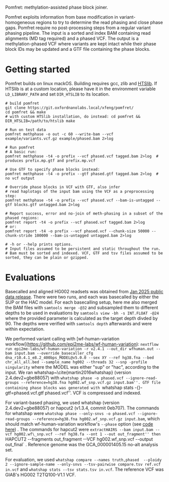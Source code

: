 Pomfret: methylation-assisted phase block joiner. 

Pomfret exploits information from base modification in variant-homogeneous regions
to try to determine the read phasing and close phase gaps. 
Pomfret require no post-processing steps from a regular 
variant phasing pipeline. The input is a sorted and index 
BAM containing read alignments (MD tag required) and a phased VCF. 
The output is 
a methylation-phased VCF where variants are kept intact while their 
phase block IDs may be updated and
a GTF file containing the phase blocks.

# Getting started

Pomfret builds on linux mackOS. 
Building requires gcc, zlib and [HTSlib](https://github.com/samtools/htslib). 
If HTSlib is at a custom location, 
please have it in the environment variable `LD_LIBRARY_PATH` and 
set `DIR_HTSLIB` to its location.

```
# build pomfret
git clone https://git.oxfordnanolabs.local/xfeng/pomfret/
cd pomfret && make
# with custom HTSlib installation, do instead: cd pomfret && DIR_HTSLIB=/path/to/htslib make

# Run on test data
pomfret methphase -o out -c 60 --write-bam --vcf example/variants.vcf.gz example/phased.bam 2>log

# Run pomfret
# A basic run:
pomfret methphase -t4 -o prefix --vcf phased.vcf tagged.bam 2>log  # produces prefix.mp.gtf and prefix.mp.vcf 

# Use GTF to specify phase blocks instead:
pomfret methphase -t4 -o prefix --gtf phased.gtf tagged.bam 2>log  # no vcf output

# Override phase blocks in VCF with GTF, also infer
# read haplotags of the input bam using the VCF as a preprocessing step:
pomfret methphase -t4 -o prefix --vcf phased.vcf --bam-is-untagged --gtf blocks.gtf untagged.bam 2>log

# Report success, error and no-join of meth-phasing in a subset of the phased regions: 
pomfret report -t4 -o prefix --vcf phased.vcf tagged.bam 2>log
# or:
pomfret report -t4 -o prefix --vcf phased.vcf --chunk-size 50000 --chunk-stride 100000 --bam-is-untagged untagged.bam 2>log

# -h or --help prints options.
# Input files assumed to be persistent and static throughout the run. 
# Bam must be sorted and indexed. VCF, GTF and tsv files assumed to be sorted, they can be plain or gzipped.
```

# Evaluations

Basecalled and aligned HG002 readsets was obtained from [Jan 2025 public data release](https://epi2me.nanoporetech.com/giab-2025.01/).
There were two runs, and each was basecalled by either the SUP or the HAC model.
For each basecalling setup, 
here me also merged the BAM files with `samtools merge -@32`
and subsampled them to different depths to be used in evaluations
by `samtools view -bh -s INT.FLOAT -@24` where the provided parameter is
calculated as the target depth divded by 90.
The depths were verified with `samtools depth` afterwards and were within expectation.

We performed variant calling with [wf-human-variation workflow[(https://github.com/epi2me-labs/wf-human-variation):
`nextflow run epi2me-labs/wf-human-variation -r v2.4.1 --out_dir wfhuman.out --bam input.bam --override_basecaller_cfg dna_r10.4.1_e8.2_400bps_MODEL@v5.0.0 --sex XY --ref hg38.fna --bed chr_all_all.bed --sample_name hg002 --threads 32 --snp -profile singularity`
where the MODEL was either "sup"  or "hac", according to the input.
We ran whatshap~\cite{martin2016whatshap} (version 2.4.dev2+gbe88057) with
``whatshap phase -o phased.vcf
--ignore-read-groups
--reference=hg38.fna hg002.wf_snp.vcf.gz input.bam''.
GTF file containing phase blocks was generated with
``whatshap stats -{}-gtf=phased.vcf.gtf phased.vcf''.
VCF is compressed and indexed.

For variant-based phasing, we used whatshap (version 2.4.dev2+gbe88057) or hapcut2 (v1.3.4, commit 0eb707). 
The commands for whatshap were
`whatshap phase --only-snvs -o phased.vcf
--ignore-read-groups
--reference=hg38.fna hg002.wf_snp.vcf.gz input.bam`,
which should match wf-human-variation workflow's
`--phase` option (see [code here](https://github.com/epi2me-labs/wf-human-variation/blob/036d1ac08ce5abb751463e385eb9b611ac43096d/modules/local/wf-human-snp.nf#L507))
.
The commands for hapcut2 were
`extractHAIRS --bam input.bam --vcf hg002.wf\_snp.vcf --ref hg38.fa --ont 1 --out out_fragment''
then 
`HAPCUT2 --fragments out_fragment --VCF hg002.wf_snp.vcf --output out_final`
.
Reference genome was the GCA\_000001405.15 no-alt analysis set.

For evaluation, we used `whatshap compare --names truth,phased  --ploidy 2 --ignore-sample-name --only-snvs --tsv-pairwise compare.tsv ref.vcf in.vcf` 
and `whatshap stats --tsv stats.tsv in.vcf`.
The reference VCF was GIAB's HG002 T2TQ100-V1.1 VCF.

